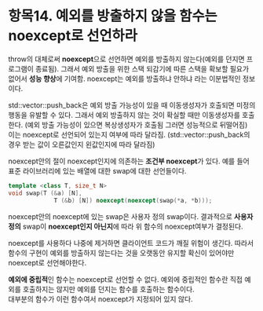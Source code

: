 # 항목14. 예외를 방출하지 않을 함수는 noexcept로 선언하라

throw의 대체로써 **noexcept**으로 선언하면 예외를 방출하지 않는다(예외를 던지면 프로그램이 종료됨). 그래서 예외 방출을 위한 스택 되감기에 따른 스택을 확보할 필요가 없어서 **성능 향상**에 기여함. noexcept는 예외를 방출하냐 안하냐 라는 이분법적인 정보이다.

std::vector::push_back은 예외 방출 가능성이 있을 때 이동생성자가 호출되면 미정의 행동을 유발할 수 있다. 그래서 예외 방출하지 않는 것이 확실할 때만 이동생성자를 호출한다. (예외 방출 가능성이 있으면 복상생성자가 호출됨 그러면 성능적으로 뒤떨어짐) 이는 noexcept로 선언되어 있는지 여부에 따라 달라짐. (std::vector::push_back의 경우 받는 값이 오른값인지 왼값인지에 따라 달라짐)

noexcept안의 절이 noexcept인지에 의존하는 **조건부 noexcept**가 있다. 예를 들어 표준 라이브러리에 있는 배열에 대한 swap에 대한 선언들이다.

```cpp
template <class T, size_t N>
void swap(T (&a) [N],
             T (&b) [N]) noexcept(noexcept(swap(*a, *b)));
```

noexcept안의 noexcept에 있는 swap은 사용자 정의 swap이다. 결과적으로 **사용자 정의** swap이 **noexcept인지 아닌지**에 따라 위 함수의 noexcept여부가 결정된다.

noexcept를 사용하다 나중에 제거하면 클라이언트 코드가 깨질 위험이 생긴다. 따라서 함수의 구현이 예외를 방출하지 않는다는 것을 오랫동안 유지할 확신이 있어야만 noexcept로 선언해야한다.

**예외에 중립적**인 함수는 noexcept로 선언할 수 없다. 예외에 중립적인 함수란 직접 예외를 호출하지는 않지만 예외를 던지는 함수를 호출하는 함수이다.  
대부분의 함수가 이런 함수여서 noexcept가 지정되어 있지 않다.
